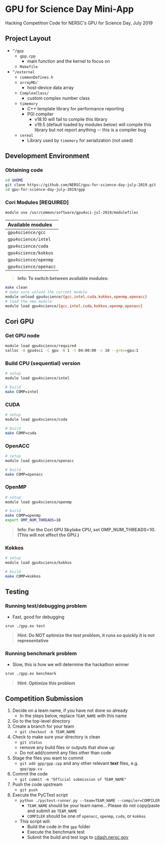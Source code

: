 # GPU for Science Day Mini-App

Hacking Competition Code for NERSC's GPU for Science Day, July 2019

## Project Layout

- `^/gpp`
  - `gpp.cpp`
    - main function and the kernel to focus on
  - `Makefile`
- `^/external`
  - `commonDefines.h`
  - `arrayMD/`
    - host-device data array
  - `ComplexClass/`
    - custom complex number class
  - `timemory`
    - C++ template library for performance reporting
    - PGI compiler
      - v18.10 will fail to compile this library 
      - v19.5 (default loaded by modules below) will compile this library but not report anything -- this is a compiler bug
  - `cereal`
    - Library used by `timemory` for serialization (not used)

## Development Environment

### Obtaining code

```bash
cd $HOME
git clone https://github.com/NERSC/gpu-for-science-day-july-2019.git
cd gpu-for-science-day-july-2019/gpp
```

### Cori Modules __[REQUIRED]__

```bash
module use /usr/common/software/gpu4sci-jul-2019/modulefiles
```

| Available modules     |
|:----------------------|
| `gpu4science/gcc`     |
| `gpu4science/intel`   |
| `gpu4science/cuda`    |
| `gpu4science/kokkos`  |
| `gpu4science/openmp`  |
| `gpu4science/openacc` |

> **Info: To switch between available modules:**
```bash
make clean
# make sure unload the current module
module unload gpu4science/{gcc,intel,cuda,kokkos,openmp,openacc}
# load the new module
module load gpu4science/{gcc,intel,cuda,kokkos,openmp,openacc}
```

## Cori GPU

### Get GPU node

```bash
module load gpu4science/required
salloc -A gpu4sci -C gpu -N 1 -t 04:00:00 -c 10 --gres=gpu:1
```

### Build CPU (sequential) version

```bash
# setup
module load gpu4science/intel

# build
make COMP=intel
```

### CUDA

```bash
# setup
module load gpu4science/cuda

# build
make COMP=cuda
```

### OpenACC

```bash
# setup
module load gpu4science/openacc

# build
make COMP=openacc
```

### OpenMP

```bash
# setup
module load gpu4science/openmp

# build
make COMP=openmp
export OMP_NUM_THREADS=10
```

> **Info: For the Cori GPU Skylake CPU, set OMP_NUM_THREADS=10. (This will not affect the GPU.)**

### Kokkos

```bash
# setup
module load gpu4science/kokkos

# build
make COMP=kokkos
```

## Testing

### Running test/debugging problem

- Fast, good for debugging

```bash
srun ./gpp.ex test
```

> **Hint: Do NOT optimize the test problem, it runs so quickly it is not representative**

### Running benchmark problem

- Slow, this is how we will determine the hackathon winner

```bash
srun ./gpp.ex benchmark
```

> **Hint: Optimize this problem**

## Competition Submission

1. Decide on a team name, if you have not done so already
   - In the steps below, replace `TEAM_NAME` with this name
2. Go to the top-level directory
3. Create a branch for your team
   - `git checkout -b TEAM_NAME`
4. Check to make sure your directory is clean
   - `git status`
   - remove any build files or outputs that show up
   - Do not add/commit any files other than code
5. Stage the files you want to commit
   - `git add gpp/gpp.cpp` and any other relevant **text** files, e.g. `gpp/gpp.cu`
6. Commit the code
   - `git commit -m "Official submission of TEAM_NAME"`
7. Push the code upstream
   - `git push`
8. Execute the PyCTest script
   - `python ./pyctest-runner.py --team=TEAM_NAME --compiler=COMPILER`
     - `TEAM_NAME` should be your team name... Please do not copy/paste and submit as `TEAM_NAME`
     - `COMPILER` should be one of `openacc`, `openmp`, `cuda`, or `kokkos`
   - This script will:
     - Build the code in the `gpp` folder
     - Execute the benchmark test
     - Submit the build and test logs to [cdash.nersc.gov](https://cdash.nersc.gov/index.php?project=gpu-for-science-day-july-2019)
